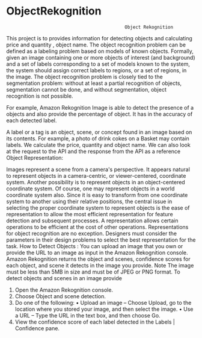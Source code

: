 # ObjectRekognition

                                                Object Rekognition
This project is to provides information for detecting objects and calculating price and quantity , object name.
 The object recognition problem can be defined as a labeling problem based on models of known objects. Formally, given an image containing one or more objects of interest (and background) and a set of labels corresponding to a set of models known to the system, the system should assign correct labels to regions, or a set of regions, in the image. The object recognition problem is closely tied to the segmentation problem: without at least a partial recognition of objects, segmentation cannot be done, and without segmentation, object recognition is not possible. 

 

For example, Amazon Rekognition Image is able to detect the presence of a objects and also provide the percentage of object. It has in the accuracy of each detected label.
 
A label or a tag is an object, scene, or concept found in an image based on its contents. For example, a photo of drink cokes on a Basket may contain labels. We calculate the price, quantity and object name.  We can also look at the request to the API and the response from the API as a reference
Object Representation:

Images represent a scene from a camera's perspective. It appears natural to represent objects in a camera-centric, or viewer-centered, coordinate system. Another possibility is to represent objects in an object-centered coordinate system. Of course, one may represent objects in a world coordinate system also. Since it is easy to transform from one coordinate system to another using their relative positions, the central issue in selecting the proper coordinate system to represent objects is the ease of representation to allow the most efficient representation for feature detection and subsequent processes. 
A representation allows certain operations to be efficient at the cost of other operations. Representations for object recognition are no exception. Designers must consider the parameters in their design problems to select the best representation for the task. 
How to Detect Objects :
You can upload an image that you own or provide the URL to an image as input in the Amazon Rekognition console. Amazon Rekognition returns the object and scenes, confidence scores for each object, and scene it detects in the image you provide.
Note
The image must be less than 5MB in size and must be of JPEG or PNG format.
To detect objects and scenes in an image  provide
1.	Open the Amazon Rekognition console.
2.	Choose Object and scene detection.
3.	Do one of the following:
•	Upload an image – Choose Upload, go to the location where you stored your image, and then select the image.
•	Use a URL – Type the URL in the text box, and then choose Go.
4.	View the confidence score of each label detected in the Labels | Confidence pane.




 
